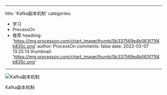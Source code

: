 
---
title: 'Kafka副本机制'
categories: 
 - 学习
 - ProcessOn
 - 推荐
headimg: 'https://img.processon.com/chart_image/thumb/5b337569e4b063f71f4b835c.png'
author: ProcessOn
comments: false
date: 2022-03-07 13:25:14
thumbnail: 'https://img.processon.com/chart_image/thumb/5b337569e4b063f71f4b835c.png'
---

<div>   
<img class="thumb" alt="Kafka副本机制" src="https://img.processon.com/chart_image/thumb/5b337569e4b063f71f4b835c.png" referrerpolicy="no-referrer">
<p>Kafka副本机制</p>  
</div>
            